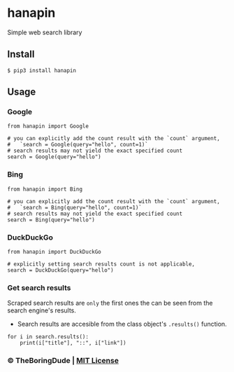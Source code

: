 # hanapin
Simple web search library

## Install

    $ pip3 install hanapin

## Usage
### Google
```python3
from hanapin import Google

# you can explicitly add the count result with the `count` argument, 
#   `search = Google(query="hello", count=1)`
# search results may not yield the exact specified count
search = Google(query="hello")
```
### Bing
```python3
from hanapin import Bing

# you can explicitly add the count result with the `count` argument, 
#   `search = Bing(query="hello", count=1)`
# search results may not yield the exact specified count
search = Bing(query="hello")
```

### DuckDuckGo
```python3
from hanapin import DuckDuckGo

# explicitly setting search results count is not applicable,
search = DuckDuckGo(query="hello")
```

### Get search results
Scraped search results are `only` the first ones the can be seen from the search engine's results.
- Search results are accesible from the class object's `.results()` function.
```python3
for i in search.results():
    print(i["title"], "::", i["link"])
```


### &copy; TheBoringDude | [MIT License](https://github.com/TheBoringDude/hanapin/blob/main/LICENSE)